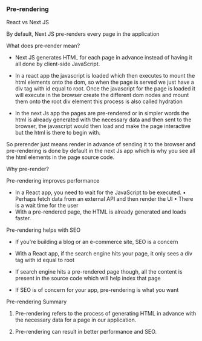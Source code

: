 ### Pre-rendering 

React vs Next JS

By default, Next JS pre-renders every page in the application

What does pre-render mean?

* Next JS generates HTML for each page in advance instead of having it all done by client-side JavaScript.

* In a react app the javascript is loaded which then executes to mount the html elements onto the dom, so when the page is served we just have a div tag with id equal 
to root. Once the javascript for the page is loaded it will execute in the browser create the different dom nodes and mount them onto the root div element this process is also called hydration 

* In the next Js app the pages are pre-rendered or in simpler words the html is already generated with the necessary data and then sent to the browser, the javascript 
would then load and make the page interactive but the html is there to begin with.

So prerender just means render in advance of sending it to the browser and pre-rendering is done by default in the next Js app which is why you see all the html 
elements in the page source code.

Why pre-render?

Pre-rendering improves performance

* In a React app, you need to wait for the JavaScript to be executed.
• Perhaps fetch data from an external API and then render the UI
• There is a wait time for the user 
* With a pre-rendered page, the HTML is already generated and loads faster.

Pre-rendering helps with SEO

* If you're building a blog or an e-commerce site, SEO is a concern

* With a React app, if the search engine hits your page, it only sees a div tag with id equal to root

* If search engine hits a pre-rendered page though, all the content is present in the source code which
will help index that page

* If SEO is of concern for your app, pre-rendering is what you want


Pre-rendering Summary

1. Pre-rendering refers to the process of generating HTML in advance with the necessary data for a page in our
application.

2. Pre-rendering can result in better performance and SEO.

